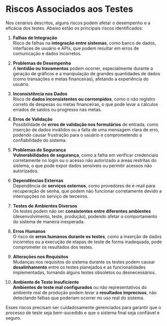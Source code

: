 # Riscos Associados aos Testes

Nos cenários descritos, alguns riscos podem afetar o desempenho e a eficácia dos testes. Abaixo estão os principais riscos identificados:

1. **Falhas de Integração**  
   Risco de falhas na **integração entre sistemas**, como banco de dados, interfaces de usuário e APIs, que podem resultar em erros de comunicação e dados incorretos.

2. **Problemas de Desempenho**  
   A **lentidão ou travamentos** podem ocorrer, especialmente durante a geração de gráficos e a manipulação de grandes quantidades de dados (como transações e metas financeiras), afetando a experiência do usuário.

3. **Inconsistência nos Dados**  
   Risco de **dados inconsistentes ou corrompidos**, como o não registro correto de despesas ou metas financeiras, o que pode levar a cálculos errados de saldos ou progresso nas metas.

4. **Erros de Validação**  
   Possibilidade de **erros de validação nos formulários** de entrada, como inserção de dados inválidos ou a falta de uma mensagem clara de erro, podendo causar frustração para o usuário e comprometendo a confiabilidade do sistema.

5. **Problemas de Segurança**  
   **Vulnerabilidades de segurança**, como a falha em verificar credenciais corretamente no login ou o acesso não autorizado a áreas restritas do sistema, o que pode expor dados sensíveis ou permitir acessos não autorizados.

6. **Dependências Externas**  
   Dependência de **serviços externos**, como provedores de e-mail para recuperação de senha, que podem não funcionar corretamente devido a interrupções no serviço de terceiros.

7. **Testes de Ambientes Diversos**  
   Os testes podem não ser **consistentes entre diferentes ambientes** (desenvolvimento, teste, produção), podendo afetar o comportamento do sistema de maneira inesperada.

8. **Erros Humanos**  
   O risco de **erros humanos durante os testes**, como a inserção de dados incorretos ou a execução de etapas de teste de forma inadequada, pode comprometer os resultados dos testes.

9. **Alterações nos Requisitos**  
   Mudanças nos requisitos do sistema durante os testes podem causar **desalinhamento** entre os testes planejados e as funcionalidades implementadas, tornando alguns testes obsoletos ou desnecessários.

10. **Ambiente de Teste Insuficiente**  
    **Ambientes de teste mal configurados** ou não representativos do ambiente real de produção podem levar a **resultados imprecisos**, não detectando falhas que poderiam ocorrer no uso real do sistema.

Esses riscos precisam ser cuidadosamente gerenciados para garantir que o processo de teste seja bem-sucedido e que o sistema final seja confiável e seguro.
